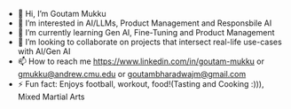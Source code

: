- 👋 Hi, I’m Goutam Mukku
- 👀 I’m interested in AI/LLMs, Product Management and Responsbile AI
- 🌱 I’m currently learning Gen AI, Fine-Tuning and Product Management
- 💞️ I’m looking to collaborate on projects that intersect real-life use-cases with AI/Gen AI
- 📫 How to reach me https://www.linkedin.com/in/goutam-mukku or gmukku@andrew.cmu.edu or goutambharadwajm@gmail.com
- ⚡ Fun fact: Enjoys football, workout, food!(Tasting and Cooking :))), Mixed Martial Arts

<!---
gmukku/gmukku is a ✨ special ✨ repository because its `README.md` (this file) appears on your GitHub profile.
You can click the Preview link to take a look at your changes.
--->

